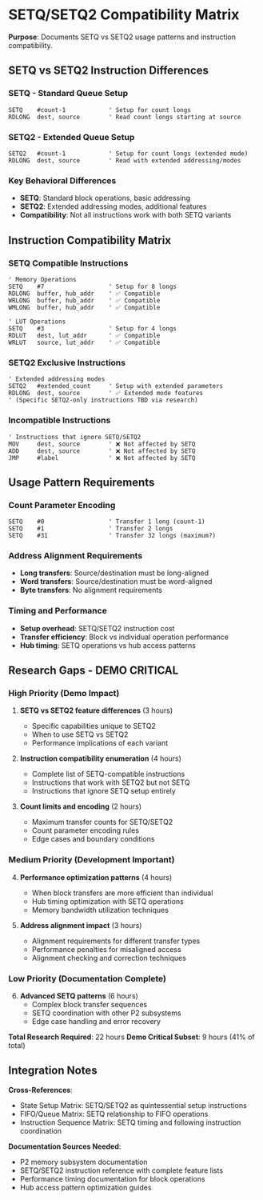 # SETQ/SETQ2 Compatibility Matrix

**Purpose**: Documents SETQ vs SETQ2 usage patterns and instruction compatibility.

## SETQ vs SETQ2 Instruction Differences

### SETQ - Standard Queue Setup
```pasm2
SETQ    #count-1            ' Setup for count longs
RDLONG  dest, source        ' Read count longs starting at source
```

### SETQ2 - Extended Queue Setup  
```pasm2
SETQ2   #count-1            ' Setup for count longs (extended mode)
RDLONG  dest, source        ' Read with extended addressing/modes
```

### Key Behavioral Differences
- **SETQ**: Standard block operations, basic addressing
- **SETQ2**: Extended addressing modes, additional features
- **Compatibility**: Not all instructions work with both SETQ variants

## Instruction Compatibility Matrix

### SETQ Compatible Instructions
```pasm2
' Memory Operations
SETQ    #7                  ' Setup for 8 longs
RDLONG  buffer, hub_addr    ' ✅ Compatible
WRLONG  buffer, hub_addr    ' ✅ Compatible
WMLONG  buffer, hub_addr    ' ✅ Compatible

' LUT Operations  
SETQ    #3                  ' Setup for 4 longs
RDLUT   dest, lut_addr      ' ✅ Compatible
WRLUT   source, lut_addr    ' ✅ Compatible
```

### SETQ2 Exclusive Instructions
```pasm2
' Extended addressing modes
SETQ2   #extended_count     ' Setup with extended parameters
RDLONG  dest, source        ' ✅ Extended mode features
' (Specific SETQ2-only instructions TBD via research)
```

### Incompatible Instructions
```pasm2
' Instructions that ignore SETQ/SETQ2
MOV     dest, source        ' ❌ Not affected by SETQ
ADD     dest, source        ' ❌ Not affected by SETQ
JMP     #label              ' ❌ Not affected by SETQ
```

## Usage Pattern Requirements

### Count Parameter Encoding
```pasm2
SETQ    #0                  ' Transfer 1 long (count-1)
SETQ    #1                  ' Transfer 2 longs  
SETQ    #31                 ' Transfer 32 longs (maximum?)
```

### Address Alignment Requirements
- **Long transfers**: Source/destination must be long-aligned
- **Word transfers**: Source/destination must be word-aligned  
- **Byte transfers**: No alignment requirements

### Timing and Performance
- **Setup overhead**: SETQ/SETQ2 instruction cost
- **Transfer efficiency**: Block vs individual operation performance
- **Hub timing**: SETQ operations vs hub access patterns

## Research Gaps - DEMO CRITICAL

### High Priority (Demo Impact)
1. **SETQ vs SETQ2 feature differences** (3 hours)
   - Specific capabilities unique to SETQ2
   - When to use SETQ vs SETQ2
   - Performance implications of each variant

2. **Instruction compatibility enumeration** (4 hours)
   - Complete list of SETQ-compatible instructions
   - Instructions that work with SETQ2 but not SETQ
   - Instructions that ignore SETQ setup entirely

3. **Count limits and encoding** (2 hours)
   - Maximum transfer counts for SETQ/SETQ2
   - Count parameter encoding rules  
   - Edge cases and boundary conditions

### Medium Priority (Development Important)
4. **Performance optimization patterns** (4 hours)
   - When block transfers are more efficient than individual
   - Hub timing optimization with SETQ operations
   - Memory bandwidth utilization techniques

5. **Address alignment impact** (3 hours)
   - Alignment requirements for different transfer types
   - Performance penalties for misaligned access
   - Alignment checking and correction techniques

### Low Priority (Documentation Complete)
6. **Advanced SETQ patterns** (6 hours)
   - Complex block transfer sequences
   - SETQ coordination with other P2 subsystems
   - Edge case handling and error recovery

**Total Research Required**: 22 hours
**Demo Critical Subset**: 9 hours (41% of total)

## Integration Notes

**Cross-References**:
- State Setup Matrix: SETQ/SETQ2 as quintessential setup instructions
- FIFO/Queue Matrix: SETQ relationship to FIFO operations
- Instruction Sequence Matrix: SETQ timing and following instruction coordination

**Documentation Sources Needed**:
- P2 memory subsystem documentation
- SETQ/SETQ2 instruction reference with complete feature lists
- Performance timing documentation for block operations
- Hub access pattern optimization guides